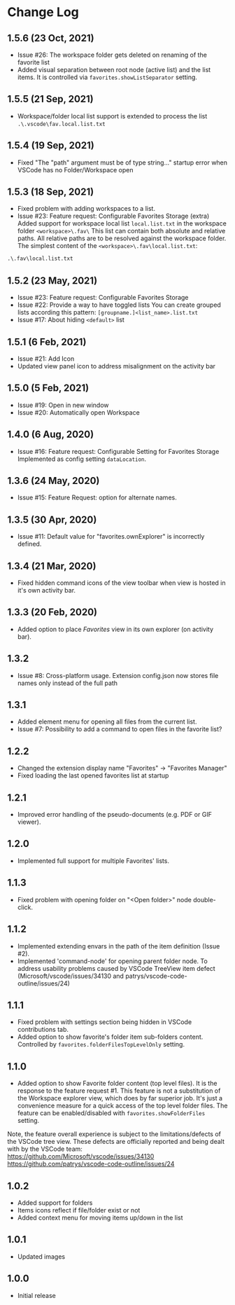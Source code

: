 # Change Log

## 1.5.6 (23 Oct, 2021)

- Issue #26: The workspace folder gets deleted on renaming of the favorite list
- Added visual separation between root node (active list) and the list items. It is controlled via `favorites.showListSeparator` setting.

## 1.5.5 (21 Sep, 2021)

- Workspace/folder local list support is extended to process the list `.\.vscode\fav.local.list.txt`


## 1.5.4 (19 Sep, 2021)

- Fixed "The "path" argument must be of type string..."  startup error when VSCode has no Folder/Workspace open

## 1.5.3 (18 Sep, 2021)

- Fixed problem with adding workspaces to a list.
- Issue #23: Feature request: Configurable Favorites Storage (extra)
Added support for workspace local list `local.list.txt` in the workspace folder `<workspace>\.fav\`
This list can contain both absolute and relative paths. All relative paths are to be resolved against the workspace folder.
The simplest content of the `<workspace>\.fav\local.list.txt`:

```txt
.\.fav\local.list.txt
```

## 1.5.2 (23 May, 2021)

- Issue #23: Feature request: Configurable Favorites Storage
- Issue #22: Provide a way to have toggled lists
  You can create grouped lists according this pattern: `[groupname.]<list_name>.list.txt`
- Issue #17: About hiding `<default>` list

## 1.5.1 (6 Feb, 2021)

- Issue #21: Add Icon
- Updated view panel icon to address misalignment on the activity bar

## 1.5.0 (5 Feb, 2021)

- Issue #19: Open in new window
- Issue #20: Automatically open Workspace

## 1.4.0 (6 Aug, 2020)

- Issue #16: Feature request: Configurable Setting for Favorites Storage
  Implemented as config setting `dataLocation`.

## 1.3.6 (24 May, 2020)

- Issue #15: Feature Request: option for alternate names.

## 1.3.5 (30 Apr, 2020)

- Issue #11: Default value for "favorites.ownExplorer" is incorrectly defined.

## 1.3.4 (21 Mar, 2020)

- Fixed hidden command icons of the view toolbar when view is hosted in it's own activity bar.

## 1.3.3 (20 Feb, 2020)

- Added option to place _Favorites_ view in its own explorer (on activity bar).

## 1.3.2

- Issue #8: Cross-platform usage.
  Extension config.json now stores file names only instead of the full path

## 1.3.1

- Added element menu for opening all files from the current list.
- Issue #7: Possibility to add a command to open files in the favorite list?

## 1.2.2

- Changed the extension display name "Favorites" -> "Favorites Manager"
- Fixed loading the last opened favorites list at startup

## 1.2.1

- Improved error handling of the pseudo-documents (e.g. PDF or GIF viewer).

## 1.2.0

- Implemented full support for multiple Favorites' lists.

## 1.1.3

- Fixed problem with opening folder on "&lt;Open folder&gt;" node double-click.

## 1.1.2

- Implemented extending envars in the path of the item definition (Issue #2).
- Implemented 'command-node' for opening parent folder node. To address usability problems caused by VSCode TreeView item defect (Microsoft/vscode/issues/34130 and patrys/vscode-code-outline/issues/24)

## 1.1.1

- Fixed problem with settings section being hidden in VSCode contributions tab.
- Added option to show favorite's folder item sub-folders content. Controlled by `favorites.folderFilesTopLevelOnly` setting.

## 1.1.0

- Added option to show Favorite folder content (top level files). It is the response to the feature request #1.
This feature is not a substitution of the Workspace explorer view, which does by far superior job. It's just a convenience measure for a quick access of the top level folder files.  The feature can be enabled/disabled with `favorites.showFolderFiles` setting.

Note, the feature overall experience is subject to the limitations/defects of the VSCode tree view. These defects are officially reported and being dealt with by the VSCode team:
<https://github.com/Microsoft/vscode/issues/34130>
<https://github.com/patrys/vscode-code-outline/issues/24>

## 1.0.2

- Added support for folders
- Items icons reflect if file/folder exist or not
- Added context menu for moving items up/down in the list

## 1.0.1

- Updated images

## 1.0.0

- Initial release
